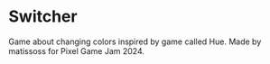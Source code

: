 # Switcher
 Game about changing colors inspired by game called Hue. Made by matissoss for Pixel Game Jam 2024.
